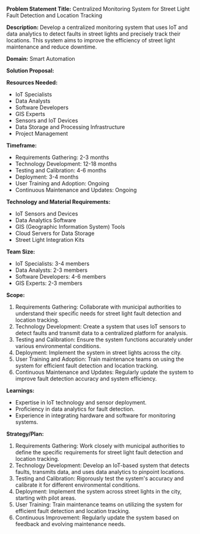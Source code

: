 **Problem Statement Title:** Centralized Monitoring System for Street Light Fault Detection and Location Tracking

**Description:** Develop a centralized monitoring system that uses IoT and data analytics to detect faults in street lights and precisely track their locations. This system aims to improve the efficiency of street light maintenance and reduce downtime.

**Domain:** Smart Automation

**Solution Proposal:**

**Resources Needed:**
- IoT Specialists
- Data Analysts
- Software Developers
- GIS Experts
- Sensors and IoT Devices
- Data Storage and Processing Infrastructure
- Project Management

**Timeframe:**
- Requirements Gathering: 2-3 months
- Technology Development: 12-18 months
- Testing and Calibration: 4-6 months
- Deployment: 3-4 months
- User Training and Adoption: Ongoing
- Continuous Maintenance and Updates: Ongoing

**Technology and Material Requirements:**
- IoT Sensors and Devices
- Data Analytics Software
- GIS (Geographic Information System) Tools
- Cloud Servers for Data Storage
- Street Light Integration Kits

**Team Size:**
- IoT Specialists: 3-4 members
- Data Analysts: 2-3 members
- Software Developers: 4-6 members
- GIS Experts: 2-3 members

**Scope:**
1. Requirements Gathering: Collaborate with municipal authorities to understand their specific needs for street light fault detection and location tracking.
2. Technology Development: Create a system that uses IoT sensors to detect faults and transmit data to a centralized platform for analysis.
3. Testing and Calibration: Ensure the system functions accurately under various environmental conditions.
4. Deployment: Implement the system in street lights across the city.
5. User Training and Adoption: Train maintenance teams on using the system for efficient fault detection and location tracking.
6. Continuous Maintenance and Updates: Regularly update the system to improve fault detection accuracy and system efficiency.

**Learnings:**
- Expertise in IoT technology and sensor deployment.
- Proficiency in data analytics for fault detection.
- Experience in integrating hardware and software for monitoring systems.

**Strategy/Plan:**
1. Requirements Gathering: Work closely with municipal authorities to define the specific requirements for street light fault detection and location tracking.
2. Technology Development: Develop an IoT-based system that detects faults, transmits data, and uses data analytics to pinpoint locations.
3. Testing and Calibration: Rigorously test the system's accuracy and calibrate it for different environmental conditions.
4. Deployment: Implement the system across street lights in the city, starting with pilot areas.
5. User Training: Train maintenance teams on utilizing the system for efficient fault detection and location tracking.
6. Continuous Improvement: Regularly update the system based on feedback and evolving maintenance needs.
